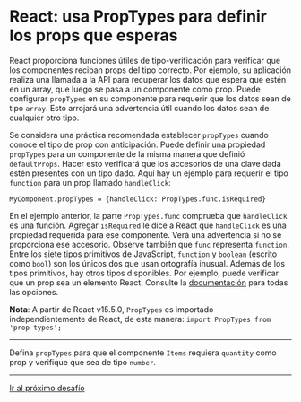 # React: usa PropTypes para definir los props que esperas

React proporciona funciones útiles de tipo-verificación para verificar que los componentes reciban props del tipo correcto. Por ejemplo, su aplicación realiza una llamada a la API para recuperar los datos que espera que estén en un array, que luego se pasa a un componente como prop. Puede configurar `propTypes` en su componente para requerir que los datos sean de tipo `array`. Esto arrojará una advertencia útil cuando los datos sean de cualquier otro tipo.

Se considera una práctica recomendada establecer `propTypes` cuando conoce el tipo de prop con anticipación. Puede definir una propiedad `propTypes` para un componente de la misma manera que definió `defaultProps`. Hacer esto verificará que los accesorios de una clave dada estén presentes con un tipo dado. Aquí hay un ejemplo para requerir el tipo `function` para un prop llamado `handleClick`:

`MyComponent.propTypes = {handleClick: PropTypes.func.isRequired}`

En el ejemplo anterior, la parte `PropTypes.func` comprueba que `handleClick` es una función. Agregar `isRequired` le dice a React que `handleClick` es una propiedad requerida para ese componente. Verá una advertencia si no se proporciona ese accesorio. Observe también que `func` representa `function`. Entre los siete tipos primitivos de JavaScript, `function` y `boolean` (escrito como `bool`) son los únicos dos que usan ortografía inusual. Además de los tipos primitivos, hay otros tipos disponibles. Por ejemplo, puede verificar que un prop sea un elemento React. Consulte la [documentación](https://reactjs.org/docs/jsx-in-depth.html#specifying-the-react-element-type) para todas las opciones.

**Nota**: A partir de React v15.5.0, `PropTypes` es importado independientemente de React, de esta manera: `import PropTypes from 'prop-types';`

---

Defina `propTypes` para que el componente `Items` requiera `quantity` como prop y verifique que sea de tipo `number`.

---

[Ir al próximo desafío](https://github.com/sebastiantorres86/react-practice/tree/master/Practica/19/my-app)
